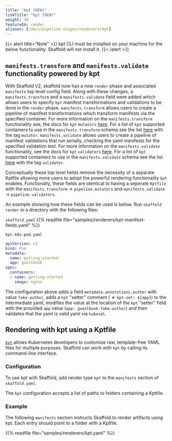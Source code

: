 ```yaml
---
title: "Kpt [NEW]"
linkTitle: "Kpt [NEW]"
weight: 30
featureId: render
aliases: [/docs/pipeline-stages/renderers/kpt]
---
```


{{< alert title="Note" >}}
kpt CLI must be installed on your machine for the below functionality. Skaffold will not
install it.
{{< /alert >}}

## `manifests.transform` and `manifests.validate` functionality powered by kpt
With Skaffold V2, skaffold now has a new `render` phase and associated `manifests` top level config field.   Along with these changes,  a `manifests.transform` and a `manifests.validate` field were added which allows users to specify `kpt` manifest transformations and validations to be done in the `render` phase.  `manifests.transform` allows users to create a pipeline of manifest transformations which transform manifests via the specified container.  For more information on the `manifests.transform` functionality see, the docs for `kpt` `mutators` [here](https://kpt.dev/book/04-using-functions/01-declarative-function-execution).  For a list of `kpt` supported containers to use in the `manifests.transform` schema see the list [here](https://catalog.kpt.dev/) with the tag `mutator`.  `manifests.validate` allows users to create a pipeline of manifest validations that run serially, checking the yaml manifests for the specified validation test.  For more information on the `manifests.validate` functionality, see the docs for `kpt` `validators` [here](https://kpt.dev/book/04-using-functions/01-declarative-function-execution).  For a list of `kpt` supported containers to use in the `manifests.validate` schema see the list [here](https://catalog.kpt.dev/) with the tag `validator`.

Conceptually these top level fields remove the necessity of a separate Kptfile allowing more users to adopt the powerful rendering functionality `kpt` enables.  Functionally, these fields are identical to having a seperate `Kptfile` with the `manifests.transform` -> `pipeline.mutators` and `manifests.validate` -> `pipeline.validators`.

An example showing how these fields can be used is below.  Run `skaffold render` in a directory with the following files:

`skaffold.yaml`
{{% readfile file="samples/renderers/kpt-manifest-fields.yaml" %}}


`kpt-k8s-pod.yaml`
```yaml
apiVersion: v1
kind: Pod
metadata:
  name: getting-started
  app: guestbook
spec:
  containers:
  - name: getting-started
    image: nginx
```

The configuration above adds a field `metadata.annotations.author` with value `fake-author`, adds a `kpt` "setter" comment (` # kpt-set: ${app}`) to the intermediate yaml, modifies the value at the location of the `kpt` "setter" field with the provided `app` value (`app: guestbook-fake-author`) and then validates that the yaml is valid yaml via `kubeval`.


## Rendering with kpt using a Kptfile

[`kpt`](https://kpt.dev/) allows Kubernetes
developers to customize raw, template-free YAML files for multiple purposes.
Skaffold can work with `kpt` by calling its command-line interface.


### Configuration

To use kpt with Skaffold, add render type `kpt` to the `manifests`
section of `skaffold.yaml`.

The `kpt` configuration accepts a list of paths to folders containing a Kptfile.

### Example

The following `manifests` section instructs Skaffold to render
artifacts using kpt.  Each entry should point to a folder with a Kptfile.

{{% readfile file="samples/renderers/kpt.yaml" %}}

